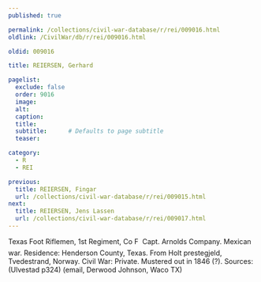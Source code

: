 ```yaml
---
published: true

permalink: /collections/civil-war-database/r/rei/009016.html
oldlink: /CivilWar/db/r/rei/009016.html

oldid: 009016

title: REIERSEN, Gerhard

pagelist:
  exclude: false
  order: 9016
  image: 
  alt:
  caption:
  title:
  subtitle:      # Defaults to page subtitle
  teaser:

category: 
  - R 
  - REI

previous:
  title: REIERSEN, Fingar
  url: /collections/civil-war-database/r/rei/009015.html  
next:
  title: REIERSEN, Jens Lassen
  url: /collections/civil-war-database/r/rei/009017.html   
---
```

Texas Foot Riflemen, 1st Regiment, Co F &#150; Capt. Arnold&#146;s Company. Mexican war. Residence: Henderson County, Texas. From Holt prestegjeld, Tvedestrand, Norway. Civil War: Private. Mustered out in 1846 (?). Sources: (Ulvestad p324) (email, Derwood Johnson, Waco TX)
